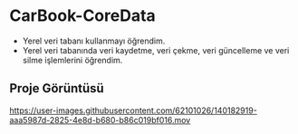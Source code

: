 # CarBook-CoreData
- Yerel veri tabanı kullanmayı öğrendim.
- Yerel veri tabanında veri kaydetme, veri çekme, veri güncelleme ve veri silme işlemlerini öğrendim.


## Proje Görüntüsü


https://user-images.githubusercontent.com/62101026/140182919-aaa5987d-2825-4e8d-b680-b86c019bf016.mov







